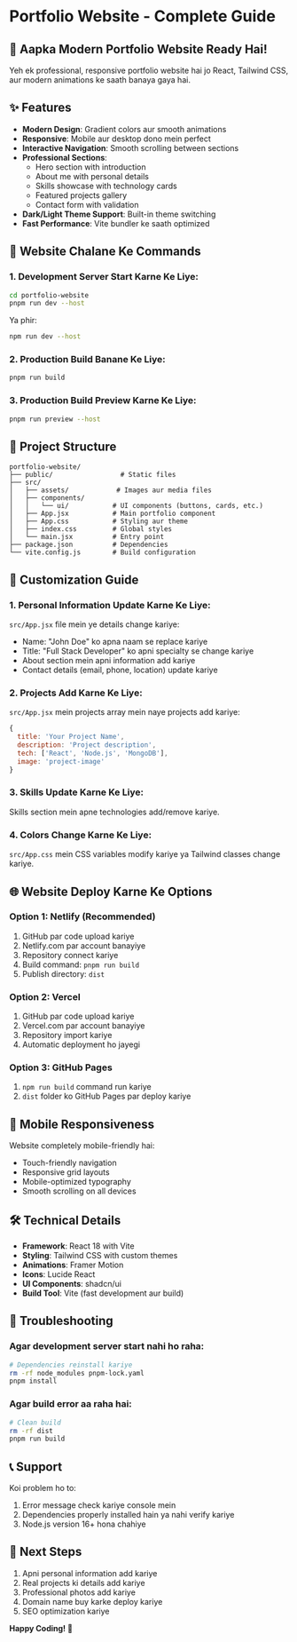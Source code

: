 # Portfolio Website - Complete Guide

## 🎉 Aapka Modern Portfolio Website Ready Hai!

Yeh ek professional, responsive portfolio website hai jo React, Tailwind CSS, aur modern animations ke saath banaya gaya hai.

## ✨ Features

- **Modern Design**: Gradient colors aur smooth animations
- **Responsive**: Mobile aur desktop dono mein perfect
- **Interactive Navigation**: Smooth scrolling between sections
- **Professional Sections**:
  - Hero section with introduction
  - About me with personal details
  - Skills showcase with technology cards
  - Featured projects gallery
  - Contact form with validation
- **Dark/Light Theme Support**: Built-in theme switching
- **Fast Performance**: Vite bundler ke saath optimized

## 🚀 Website Chalane Ke Commands

### 1. Development Server Start Karne Ke Liye:
```bash
cd portfolio-website
pnpm run dev --host
```
Ya phir:
```bash
npm run dev --host
```

### 2. Production Build Banane Ke Liye:
```bash
pnpm run build
```

### 3. Production Build Preview Karne Ke Liye:
```bash
pnpm run preview --host
```

## 📁 Project Structure

```
portfolio-website/
├── public/                 # Static files
├── src/
│   ├── assets/            # Images aur media files
│   ├── components/
│   │   └── ui/           # UI components (buttons, cards, etc.)
│   ├── App.jsx           # Main portfolio component
│   ├── App.css           # Styling aur theme
│   ├── index.css         # Global styles
│   └── main.jsx          # Entry point
├── package.json          # Dependencies
└── vite.config.js        # Build configuration
```

## 🎨 Customization Guide

### 1. Personal Information Update Karne Ke Liye:
`src/App.jsx` file mein ye details change kariye:
- Name: "John Doe" ko apna naam se replace kariye
- Title: "Full Stack Developer" ko apni specialty se change kariye
- About section mein apni information add kariye
- Contact details (email, phone, location) update kariye

### 2. Projects Add Karne Ke Liye:
`src/App.jsx` mein projects array mein naye projects add kariye:
```javascript
{
  title: 'Your Project Name',
  description: 'Project description',
  tech: ['React', 'Node.js', 'MongoDB'],
  image: 'project-image'
}
```

### 3. Skills Update Karne Ke Liye:
Skills section mein apne technologies add/remove kariye.

### 4. Colors Change Karne Ke Liye:
`src/App.css` mein CSS variables modify kariye ya Tailwind classes change kariye.

## 🌐 Website Deploy Karne Ke Options

### Option 1: Netlify (Recommended)
1. GitHub par code upload kariye
2. Netlify.com par account banayiye
3. Repository connect kariye
4. Build command: `pnpm run build`
5. Publish directory: `dist`

### Option 2: Vercel
1. GitHub par code upload kariye
2. Vercel.com par account banayiye
3. Repository import kariye
4. Automatic deployment ho jayegi

### Option 3: GitHub Pages
1. `npm run build` command run kariye
2. `dist` folder ko GitHub Pages par deploy kariye

## 📱 Mobile Responsiveness

Website completely mobile-friendly hai:
- Touch-friendly navigation
- Responsive grid layouts
- Mobile-optimized typography
- Smooth scrolling on all devices

## 🛠️ Technical Details

- **Framework**: React 18 with Vite
- **Styling**: Tailwind CSS with custom themes
- **Animations**: Framer Motion
- **Icons**: Lucide React
- **UI Components**: shadcn/ui
- **Build Tool**: Vite (fast development aur build)

## 🔧 Troubleshooting

### Agar development server start nahi ho raha:
```bash
# Dependencies reinstall kariye
rm -rf node_modules pnpm-lock.yaml
pnpm install
```

### Agar build error aa raha hai:
```bash
# Clean build
rm -rf dist
pnpm run build
```

## 📞 Support

Koi problem ho to:
1. Error message check kariye console mein
2. Dependencies properly installed hain ya nahi verify kariye
3. Node.js version 16+ hona chahiye

## 🎯 Next Steps

1. Apni personal information add kariye
2. Real projects ki details add kariye
3. Professional photos add kariye
4. Domain name buy karke deploy kariye
5. SEO optimization kariye

**Happy Coding! 🚀**

